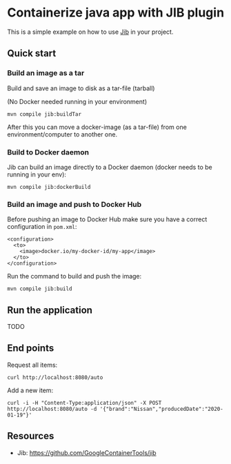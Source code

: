 


# Containerize java app with JIB plugin
This is a simple example on how to use [Jib](https://github.com/GoogleContainerTools/jib) in your project.

## Quick start

### Build an image as a tar
Build and save an image to disk as a tar-file (tarball)

(No Docker needed running in your environment)

```
mvn compile jib:buildTar
```
After this you can move a docker-image (as a tar-file) from one environment/computer to another one.

### Build to Docker daemon
Jib can build an image directly to a Docker daemon (docker needs to be running in your env):
```
mvn compile jib:dockerBuild
```

### Build an image and push to Docker Hub
Before pushing an image to  Docker Hub make sure you have a correct configuration in `pom.xml`:

```
<configuration>
  <to>
    <image>docker.io/my-docker-id/my-app</image>
  </to>
</configuration>
```

Run the command to build and push the image:
```
mvn compile jib:build
```

## Run the application
TODO

## End points

Request all items:
```
curl http://localhost:8080/auto
```

Add a new item:
```
curl -i -H "Content-Type:application/json" -X POST http://localhost:8080/auto -d '{"brand":"Nissan","producedDate":"2020-01-19"}'
```

## Resources
* Jib: https://github.com/GoogleContainerTools/jib
